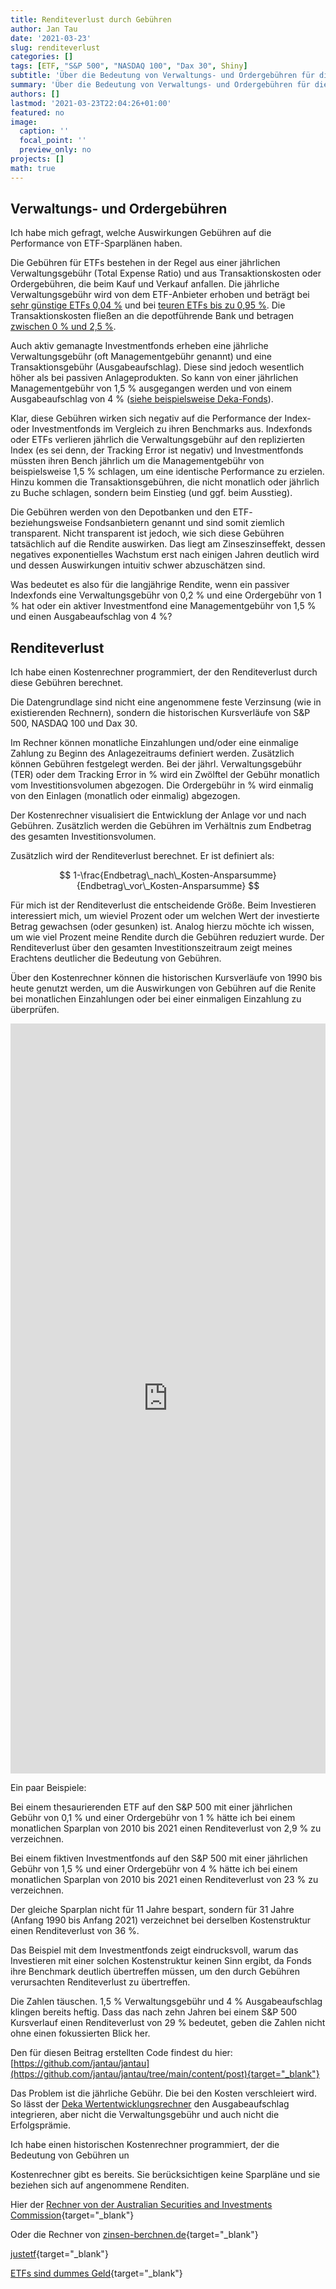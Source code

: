 ```yaml
---
title: Renditeverlust durch Gebühren
author: Jan Tau
date: '2021-03-23'
slug: renditeverlust
categories: []
tags: [ETF, "S&P 500", "NASDAQ 100", "Dax 30", Shiny]
subtitle: 'Über die Bedeutung von Verwaltungs- und Ordergebühren für die Performance von ETF-Sparplänen'
summary: 'Über die Bedeutung von Verwaltungs- und Ordergebühren für die Performance von ETF-Sparplänen'
authors: []
lastmod: '2021-03-23T22:04:26+01:00'
featured: no
image:
  caption: ''
  focal_point: ''
  preview_only: no
projects: []
math: true
---
```




## Verwaltungs- und Ordergebühren

Ich habe mich gefragt, welche Auswirkungen Gebühren auf die Performance von ETF-Sparplänen haben.

Die Gebühren für ETFs bestehen in der Regel aus einer jährlichen Verwaltungsgebühr (Total Expense Ratio) und aus Transaktionskosten oder Ordergebühren, die beim Kauf und Verkauf anfallen. Die jährliche Verwaltungsgebühr wird von dem ETF-Anbieter erhoben und beträgt bei [sehr günstige ETFs 0,04 %](https://www.justetf.com/de-en/find-etf.html?assetClass=class-equity&sortField=ter&sortOrder=asc&groupField=none&tab=overview) und bei [teuren ETFs bis zu 0,95 %](https://www.justetf.com/de-en/find-etf.html?assetClass=class-equity&sortField=ter&sortOrder=desc&groupField=none&tab=overview). Die Transaktionskosten fließen an die depotführende Bank und betragen [zwischen 0 % und 2,5 %](https://www.finanzfluss.de/vergleich/etf-sparplan/).

Auch aktiv gemanagte Investmentfonds erheben eine jährliche Verwaltungsgebühr (oft Managementgebühr genannt) und eine Transaktionsgebühr (Ausgabeaufschlag). Diese sind jedoch wesentlich höher als bei passiven Anlageprodukten. So kann von einer jährlichen Managementgebühr von 1,5 % ausgegangen werden und von einem Ausgabeaufschlag von 4 % ([siehe beispielsweise Deka-Fonds](<https://www.deka.de/privatkunden/fondssuche>)).

Klar, diese Gebühren wirken sich negativ auf die Performance der Index- oder Investmentfonds im Vergleich zu ihren Benchmarks aus. Indexfonds oder ETFs verlieren jährlich die Verwaltungsgebühr auf den replizierten Index (es sei denn, der Tracking Error ist negativ) und Investmentfonds müssten ihren Bench jährlich um die Managementgebühr von beispielsweise 1,5 % schlagen, um eine identische Performance zu erzielen. Hinzu kommen die Transaktionsgebühren, die nicht monatlich oder jährlich zu Buche schlagen, sondern beim Einstieg (und ggf. beim Ausstieg).

Die Gebühren werden von den Depotbanken und den ETF- beziehungsweise Fondsanbietern genannt und sind somit ziemlich transparent. Nicht transparent ist jedoch, wie sich diese Gebühren tatsächlich auf die Rendite auswirken. Das liegt am Zinseszinseffekt, dessen negatives exponentielles Wachstum erst nach einigen Jahren deutlich wird und dessen Auswirkungen intuitiv schwer abzuschätzen sind.

Was bedeutet es also für die langjährige Rendite, wenn ein passiver Indexfonds eine Verwaltungsgebühr von 0,2 % und eine Ordergebühr von 1 % hat oder ein aktiver Investmentfond eine Managementgebühr von 1,5 % und einen Ausgabeaufschlag von 4 %?

## Renditeverlust

Ich habe einen Kostenrechner programmiert, der den Renditeverlust durch diese Gebühren berechnet.

Die Datengrundlage sind nicht eine angenommene feste Verzinsung (wie in existierenden Rechnern), sondern die historischen Kursverläufe von S&P 500, NASDAQ 100 und Dax 30.

Im Rechner können monatliche Einzahlungen und/oder eine einmalige Zahlung zu Beginn des Anlagezeitraums definiert werden. Zusätzlich können Gebühren festgelegt werden. Bei der jährl. Verwaltungsgebühr (TER) oder dem Tracking Error in % wird ein Zwölftel der Gebühr monatlich vom Investitionsvolumen abgezogen. Die Ordergebühr in % wird einmalig von den Einlagen (monatlich oder einmalig) abgezogen.

Der Kostenrechner visualisiert die Entwicklung der Anlage vor und nach Gebühren. Zusätzlich werden die Gebühren im Verhältnis zum Endbetrag des gesamten Investitionsvolumen.

Zusätzlich wird der Renditeverlust berechnet. Er ist definiert als:

$$
1-\frac{Endbetrag\_nach\_Kosten-Ansparsumme}{Endbetrag\_vor\_Kosten-Ansparsumme}
$$

Für mich ist der Renditeverlust die entscheidende Größe. Beim Investieren interessiert mich, um wieviel Prozent oder um welchen Wert der investierte Betrag gewachsen (oder gesunken) ist. Analog hierzu möchte ich wissen, um wie viel Prozent meine Rendite durch die Gebühren reduziert wurde. Der Renditeverlust über den gesamten Investitionszeitraum zeigt meines Erachtens deutlicher die Bedeutung von Gebühren.

Über den Kostenrechner können die historischen Kursverläufe von 1990 bis heute genutzt werden, um die Auswirkungen von Gebühren auf die Renite bei monatlichen Einzahlungen oder bei einer einmaligen Einzahlung zu überprüfen.

<iframe height="1200" width="100%" frameborder="no" src="https://jantau.shinyapps.io/ter_surcharge/"> </iframe>

Ein paar Beispiele:

Bei einem thesaurierenden ETF auf den S&P 500 mit einer jährlichen Gebühr von 0,1 % und einer Ordergebühr von 1 % hätte ich bei einem monatlichen Sparplan von 2010 bis 2021 einen Renditeverlust von 2,9 % zu verzeichnen.

Bei einem fiktiven Investmentfonds auf den S&P 500 mit einer jährlichen Gebühr von 1,5 % und einer Ordergebühr von 4 % hätte ich bei einem monatlichen Sparplan von 2010 bis 2021 einen Renditeverlust von 23 % zu verzeichnen.

Der gleiche Sparplan nicht für 11 Jahre bespart, sondern für 31 Jahre (Anfang 1990 bis Anfang 2021) verzeichnet bei derselben Kostenstruktur einen Renditeverlust von 36 %.

Das Beispiel mit dem Investmentfonds zeigt eindrucksvoll, warum das Investieren mit einer solchen Kostenstruktur keinen Sinn ergibt, da Fonds ihre Benchmark deutlich übertreffen müssen, um den durch Gebühren verursachten Renditeverlust zu übertreffen.

Die Zahlen täuschen. 1,5 % Verwaltungsgebühr und 4 % Ausgabeaufschlag klingen bereits heftig. Dass das nach zehn Jahren bei einem S&P 500 Kursverlauf einen Renditeverlust von 29 % bedeutet, geben die Zahlen nicht ohne einen fokussierten Blick her.

Den für diesen Beitrag erstellten Code findest du hier: [https://github.com/jantau/jantau](https://github.com/jantau/jantau/tree/main/content/post){target="_blank"}

Das Problem ist die jährliche Gebühr. Die bei den Kosten verschleiert wird. So lässt der [Deka Wertentwicklungsrechner](https://www.deka.de/privatkunden/wertentwicklungsrechner?_eventId=indexWithIsin&isin=LU1138302630) den Ausgabeaufschlag integrieren, aber nicht die Verwaltungsgebühr und auch nicht die Erfolgsprämie.

Ich habe einen historischen Kostenrechner programmiert, der die Bedeutung von Gebühren un

Kostenrechner gibt es bereits. Sie berücksichtigen keine Sparpläne und sie beziehen sich auf angenommene Renditen.

Hier der [Rechner von der Australian Securities and Investments Commission](https://moneysmart.gov.au/managed-funds-and-etfs/managed-funds-fee-calculator){target="_blank"}

Oder die Rechner von [zinsen-berchnen.de](https://www.zinsen-berechnen.de/fondsrechner.php){target="_blank"}

[justetf](https://www.justetf.com/de/cost-calculator.html){target="_blank"}

[ETFs sind dummes Geld](https://www.youtube.com/watch?v=8LWCupBMXqc){target="_blank"}
